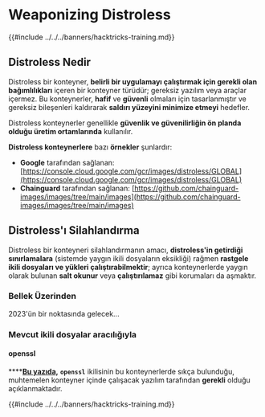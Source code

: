 # Weaponizing Distroless

{{#include ../../../banners/hacktricks-training.md}}

## Distroless Nedir

Distroless bir konteyner, **belirli bir uygulamayı çalıştırmak için gerekli olan bağımlılıkları** içeren bir konteyner türüdür; gereksiz yazılım veya araçlar içermez. Bu konteynerler, **hafif** ve **güvenli** olmaları için tasarlanmıştır ve gereksiz bileşenleri kaldırarak **saldırı yüzeyini minimize etmeyi** hedefler.

Distroless konteynerler genellikle **güvenlik ve güvenilirliğin ön planda olduğu üretim ortamlarında** kullanılır.

**Distroless konteynerlere** bazı **örnekler** şunlardır:

- **Google** tarafından sağlanan: [https://console.cloud.google.com/gcr/images/distroless/GLOBAL](https://console.cloud.google.com/gcr/images/distroless/GLOBAL)
- **Chainguard** tarafından sağlanan: [https://github.com/chainguard-images/images/tree/main/images](https://github.com/chainguard-images/images/tree/main/images)

## Distroless'ı Silahlandırma

Distroless bir konteyneri silahlandırmanın amacı, **distroless'in getirdiği sınırlamalara** (sistemde yaygın ikili dosyaların eksikliği) rağmen **rastgele ikili dosyaları ve yükleri çalıştırabilmektir**; ayrıca konteynerlerde yaygın olarak bulunan **salt okunur** veya **çalıştırılamaz** gibi korumaları da aşmaktır.

### Bellek Üzerinden

2023'ün bir noktasında gelecek...

### Mevcut ikili dosyalar aracılığıyla

#### openssl

\***\*[**Bu yazıda,**](https://www.form3.tech/engineering/content/exploiting-distroless-images) **`openssl`** ikilisinin bu konteynerlerde sıkça bulunduğu, muhtemelen konteyner içinde çalışacak yazılım tarafından **gerekli** olduğu açıklanmaktadır.

{{#include ../../../banners/hacktricks-training.md}}
